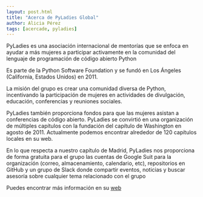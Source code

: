 ```yaml
---
layout: post.html
title: "Acerca de PyLadies Global"
author: Alicia Pérez
tags: [acercade, pyladies]
---
```


PyLadies es una asociación internacional de mentorías que se enfoca en ayudar a 
más mujeres a participar activamente en la comunidad del lenguaje de 
programación de código abierto Python

Es parte de la Python Software Foundation y se fundó en Los Ángeles 
(California, Estados Unidos) en 2011. 

La misión del grupo es crear una comunidad diversa de Python, incentivando la 
participación de mujeres en actividades de divulgación, educación, conferencias 
y reuniones sociales. 

PyLadies también proporciona fondos para que las mujeres asistan a conferencias 
de código abierto. PyLadies se convirtió en una organización de múltiples 
capítulos con la fundación del capítulo de Washington en agosto de 2011. 
Actualmente podemos encontrar alrededor de 120 capítulos locales en su web.

En lo que respecta a nuestro capítulo de Madrid, PyLadies nos proporciona de forma 
gratuita para el grupo las cuentas de Google Suit para la organización 
(correo, almacenamiento, calendario, etc), repositorios en GitHub y un grupo de 
Slack donde compartir eventos, noticias y buscar asesoría sobre cualquier tema 
relacionado con el grupo

Puedes encontrar más información en su [web](https://pyladies.com/)
